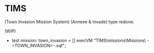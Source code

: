 # TIMS
(Town Invasion Mission System)
(Annexe & Invade) type redone.


(WIP)

- test mission: town_invasion = [] execVM "TIMS\missions\Missions\ -=TOWN_INVASION=-.sqf";
